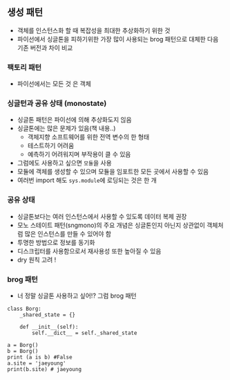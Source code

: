 ## 생성 패턴
- 객체를 인스턴스화 할 때 복잡성을 최대한 추상화하기 위한 것
- 파이선에서 싱글톤을 피하기위한 가장 많이 사용되는 brog 패턴으로 대체한 다음 기존 버전과 차이 비교

### 팩토리 패턴
- 파이선에서는 모든 것 은 객체

### 싱글턴과 공유 상태 (monostate)
- 싱글톤 패턴은 파이선에 의해 추상화도지 읺음
- 싱글톤에는 많은 문제가 있음(책 내용..)
  - 객체지향 소프트웨어를 위한 전역 변수의 한 형태
  - 테스트하기 어려움 
  - 예측하기 어려워지며 부작용이 클 수 있음
- 그럼에도 사용하고 싶으면 `모듈`을 사용
- 모듈에 객체를 생성할 수 있으며 모듈을 임포트한 모든 곳에서 사용할 수 있음
- 여러번 import 해도 `sys.module`에 로딩되는 것은 한 개

### 공유 상태
- 싱글톤보다는 여러 인스턴스에서 사용할 수 있도록 데이터 복제 권장
- 모노 스테이트 패턴(sngmono)의 주요 개념은 싱글톤인지 아닌지 상관없이 객체처럼 많은 인스턴스를 만들 수 있어야 함
- 투명한 방법으로 정보를 동기화
- 디스크립터를 사용함으로서 재사용성 또한 높아질 수 있음
- dry 원칙 고려 !

### brog 패턴
- 너 정말 싱글톤 사용하고 싶어!? 그럼 brog 패턴
```python3
class Borg:
    _shared_state = {}

    def __init__(self):
        self.__dict__ = self._shared_state

a = Borg()
b = Borg()
print (a is b) #False
a.site = 'jaeyoung'
print(b.site) # jaeyoung
```